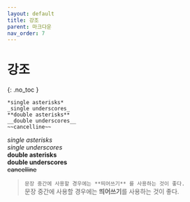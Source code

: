 ```yaml
---
layout: default
title: 강조
parent: 마크다운
nav_order: 7
---
```


# 강조  
{: .no_toc }

```
*single asterisks*
_single underscores_
**double asterisks**
__double underscores__
~~cancelline~~
```  

*single asterisks*  
_single underscores_  
**double asterisks**  
__double underscores__  
~~cancelline~~  

> `문장 중간에 사용할 경우에는 **띄어쓰기** 를 사용하는 것이 좋다.`  
> 문장 중간에 사용할 경우에는 **띄어쓰기**를 사용하는 것이 좋다.